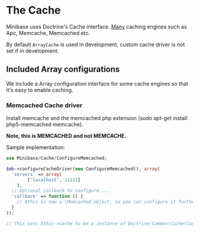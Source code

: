 # The Cache

Minibase uses Doctrine's Cache interface. [Many](http://docs.doctrine-project.org/en/2.0.x/reference/caching.html) caching engines such as Apc, Memcache, Memcached etc.


By default `ArrayCache` is used in development, custom cache driver is not set if in development. 



## Included Array configurations

We include a Array configuration interface for some cache engines so that it's easy to enable caching.

### Memcached Cache driver

Install memcache and the memcached php extension (sudo apt-get install php5-memcached memcache).

**Note, this is MEMCACHED and not MEMCACHE.**

Sample implementation:

```php
use Minibase/Cache/ConfigureMemcached;

$mb->configureCacheDriver(new ConfigureMemcached(), array(
  'servers' => array(
		['localhost', 11211]
	),
  // Optional callback to configure ...
  'callback' => function () {
    // $this is now a \Memcached object, so you can configure it further in this callback if needed.
  }
));

// This sets $this->cache to be a instance of Doctrine\Common\Cache\CacheProvider

```


